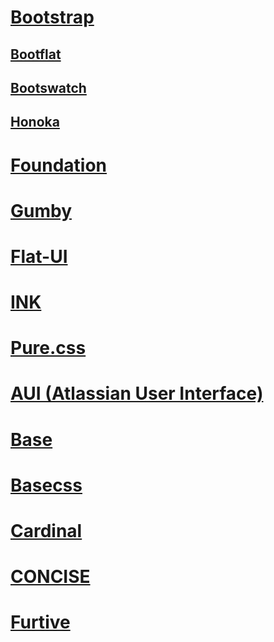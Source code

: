 # [Bootstrap](http://getbootstrap.com/)
## [Bootflat](http://bootflat.github.io/)
## [Bootswatch](https://bootswatch.com/)
## [Honoka](https://bootswatch.com/)

# [Foundation](http://foundation.zurb.com/)

# [Gumby](http://www.gumbyframework.com/)

# [Flat-UI](http://designmodo.github.io/Flat-UI/)

# [INK](http://ink.sapo.pt/)

# [Pure.css](http://purecss.io/)

# [AUI (Atlassian User Interface)](https://docs.atlassian.com/aui/latest/)

# [Base](http://getbase.org/)

# [Basecss](http://www.basscss.com/)

# [Cardinal](http://cardinalcss.com/)

# [CONCISE](http://concisecss.com/)

# [Furtive](http://furtive.co/)

